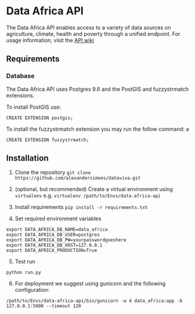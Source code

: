 # Data Africa API

The Data Africa API enables access to a variety of data sources on agriculture, climate, health and poverty through a unified endpoint. For usage information, visit the [API wiki](https://github.com/Datawheel/data-africa-api/wiki) 

## Requirements

### Database
The Data Africa API uses Postgres 9.6 and the PostGIS and fuzzystrmatch extensions.

To install PostGIS use:

```
CREATE EXTENSION postgis;
```

To install the fuzzystrmatch extension you may run the follow command:
a
```
CREATE EXTENSION fuzzystrmatch;
```

## Installation

1. Clone the repository 
```git clone https://github.com/alexandersimoes/dataviva.git```

2. (optional, but recommended) Create a virtual environment using `virtualenv` e.g. 
```virtualenv /path/to/Envs/data-africa-api```

3. Install requirements 
```pip install -r requirements.txt```

4. Set required environment variables

```
export DATA_AFRICA_DB_NAME=data_africa
export DATA_AFRICA_DB_USER=postgres
export DATA_AFRICA_DB_PW=yourpasswordgoeshere
export DATA_AFRICA_DB_HOST=127.0.0.1
export DATA_AFRICA_PRODUCTION=True
```

5. Test run

```python run.py```

6. For deployment we suggest using gunicorn and the following configuration:

```
/path/to/Envs/data-africa-api/bin/gunicorn -w 4 data_africa:app -b 127.0.0.1:5000 --timeout 120
```
